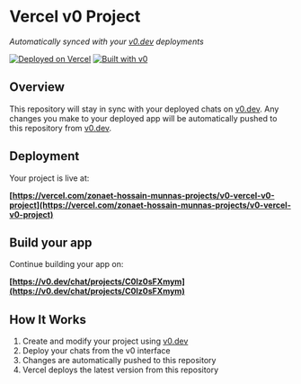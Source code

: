 # Vercel v0 Project

_Automatically synced with your [v0.dev](https://v0.dev) deployments_

[![Deployed on Vercel](https://img.shields.io/badge/Deployed%20on-Vercel-black?style=for-the-badge&logo=vercel)](https://vercel.com/zonaet-hossain-munnas-projects/v0-vercel-v0-project)
[![Built with v0](https://img.shields.io/badge/Built%20with-v0.dev-black?style=for-the-badge)](https://v0.dev/chat/projects/C0lz0sFXmym)

## Overview

This repository will stay in sync with your deployed chats on [v0.dev](https://v0.dev).
Any changes you make to your deployed app will be automatically pushed to this repository from [v0.dev](https://v0.dev).

## Deployment

Your project is live at:

**[https://vercel.com/zonaet-hossain-munnas-projects/v0-vercel-v0-project](https://vercel.com/zonaet-hossain-munnas-projects/v0-vercel-v0-project)**

## Build your app

Continue building your app on:

**[https://v0.dev/chat/projects/C0lz0sFXmym](https://v0.dev/chat/projects/C0lz0sFXmym)**

## How It Works

1. Create and modify your project using [v0.dev](https://v0.dev)
2. Deploy your chats from the v0 interface
3. Changes are automatically pushed to this repository
4. Vercel deploys the latest version from this repository
